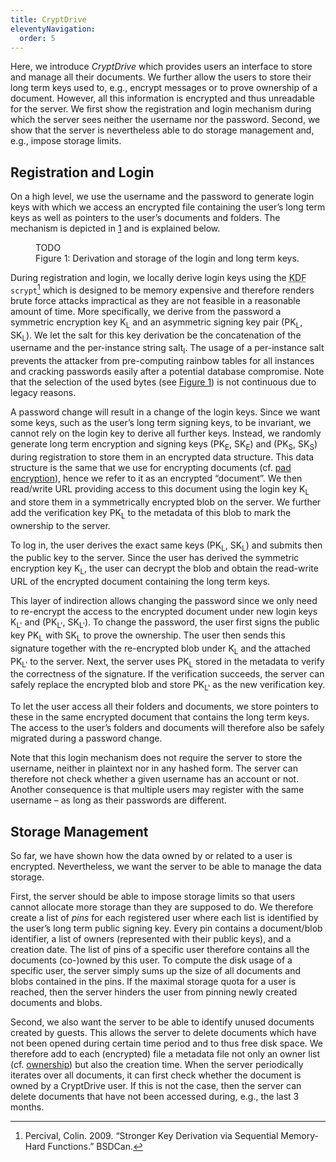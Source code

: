 ```yaml
---
title: CryptDrive
eleventyNavigation:
  order: 5
---
```


Here, we introduce *CryptDrive* which provides users an interface to store and
manage all their documents. We further allow the users to store their
long term keys used to, e.g., encrypt messages or to prove ownership of a
document.
However, all this information is encrypted and thus unreadable for the server.
We first show the registration and login mechanism during which the server sees
neither the username nor the password.
Second, we show that the server is nevertheless able to do storage management
and, e.g., impose storage limits.

## Registration and Login

On a high level, we use the username and the password to generate login
keys with which we access an encrypted file containing the user’s long
term keys as well as pointers to the user’s documents and folders. The
mechanism is depicted in
<a href="#fig:login_mechanism" data-reference-type="ref"
data-reference="fig:login_mechanism">1</a> and is explained below.

<figure id="fig:login_mechanism">
TODO

<figcaption>Figure 1: Derivation and storage of the login and long term
keys.</figcaption>
</figure>

During registration and login, we locally derive login keys using the <abbr
title="Key Derivation Function">KDF</abbr> `scrypt`[^Percival09] which is
designed to be memory expensive and therefore renders brute force attacks
impractical as they are not feasible in a reasonable amount of time.
More specifically, we derive from the password a symmetric encryption key
K<sub>L</sub> and an asymmetric signing key pair (PK<sub>L</sub>,
SK<sub>L</sub>). We let the salt for this key derivation be the concatenation of
the username and the per-instance string salt<sub>I</sub>.
The usage of a per-instance salt prevents the attacker from pre-computing
rainbow tables for all instances and cracking passwords easily after a potential
database compromise.
Note that the selection of the used bytes (see <a href="#fig:login_mechanism"
data-reference-type="ref" data-reference="fig:login_mechanism">Figure 1</a>) is
not continuous due to legacy reasons.


A password change will result in a change of the login keys.
Since we want some keys, such as the user’s long term signing keys, to be
invariant, we cannot rely on the login key to derive all further keys.
Instead, we randomly generate long term encryption and signing keys
(PK<sub>E</sub>, SK<sub>E</sub>) and (PK<sub>S</sub>, SK<sub>S</sub>) during
registration to store them in an encrypted data structure. This data structure
is the same
that we use for encrypting documents (cf.
[pad encryption](../document/)), hence we
refer to it as an encrypted “document”. We then read/write URL providing
access to this document using the login key K<sub>L</sub> and store
them in a symmetrically encrypted blob on the server. We further add the
verification key PK<sub>L</sub> to the metadata of this blob to mark the
ownership to the server.

To log in, the user derives the exact same keys (PK<sub>L</sub>, SK<sub>L</sub>)
and submits then the public key to the server.
Since the user has derived the symmetric encryption key K<sub>L</sub>, the user
can decrypt the blob and obtain the read-write URL of the encrypted document
containing the long term keys.

This layer of indirection allows changing the password since we only need to
re-encrypt the access to the encrypted document under new login keys
K<sub>L'</sub> and (PK<sub>L'</sub>, SK<sub>L'</sub>).
To change the password, the user first signs the public key PK<sub>L</sub> with
SK<sub>L</sub> to prove the ownership.
The user then sends this signature together with the re-encrypted blob under
K<sub>L</sub> and the attached PK<sub>L'</sub> to the server.
Next, the server uses PK<sub>L</sub> stored in the metadata to verify the
correctness of the signature. If the verification succeeds,
the server can safely replace the encrypted blob and store PK<sub>L'</sub> as
the new verification key.

To let the user access all their folders and documents, we store
pointers to these in the same encrypted document that contains the long
term keys. The access to the user’s folders and documents will therefore
also be safely migrated during a password change.

Note that this login mechanism does not require the server to store the
username, neither in plaintext nor in any hashed form. The server can
therefore not check whether a given username has an account or not.
Another consequence is that multiple users may register with the same
username – as long as their passwords are different.

## Storage Management

So far, we have shown how the data owned by or related to a user is
encrypted. Nevertheless, we want the server to be able to manage the
data storage.

First, the server should be able to impose storage limits so that users
cannot allocate more storage than they are supposed to do. We therefore
create a list of *pins* for each registered user where each list is
identified by the user’s long term public signing key. Every pin
contains a document/blob identifier, a list of owners (represented with
their public keys), and a creation date. The list of pins of a specific
user therefore contains all the documents (co-)owned by this user. To
compute the disk usage of a specific user, the server simply sums up the
size of all documents and blobs contained in the pins. If the maximal
storage quota for a user is reached, then the server hinders the user
from pinning newly created documents and blobs.

Second, we also want the server to be able to identify unused documents
created by guests. This allows the server to delete documents which have
not been opened during certain time period and to thus free disk space.
We therefore add to each (encrypted) file a metadata file not only an
owner list (cf. [ownership](../document/)) but also the
creation time. When the server periodically iterates over all documents,
it can first check whether the document is owned by a CryptDrive user.
If this is not the case, then the server can delete documents that have
not been accessed during, e.g., the last 3 months.

[^Percival09]: Percival, Colin. 2009. “Stronger Key Derivation via Sequential
Memory-Hard Functions.” BSDCan.

